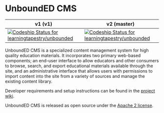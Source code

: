 # UnboundED CMS

| v1 (v1) | v2 (master) |
|-------------|-------------------|
| [ ![Codeship Status for learningtapestry/unbounded](https://codeship.com/projects/bae631f0-5a22-0133-cd42-72256058fde0/status?branch=v1)](https://codeship.com/projects/110252) | [ ![Codeship Status for learningtapestry/unbounded](https://codeship.com/projects/bae631f0-5a22-0133-cd42-72256058fde0/status?branch=master)](https://codeship.com/projects/110252) |



UnboundED CMS is a specialized content management system for high quality
education materials. It incorporates two primary web-based components; an end-user interface to allow educators and other consumers to browse, search, and export educational materials available through the site, and an administrative interface that allows users with permissions to import content into the site from a variety of sources and manage the existing content library.

Developer requirements and setup instructions can be found in the [project wiki](https://github.com/learningtapestry/unbounded/wiki/v2-Deployment-notes).

UnboundED CMS is released as open source under the [Apache 2 license](LICENSE.md).
